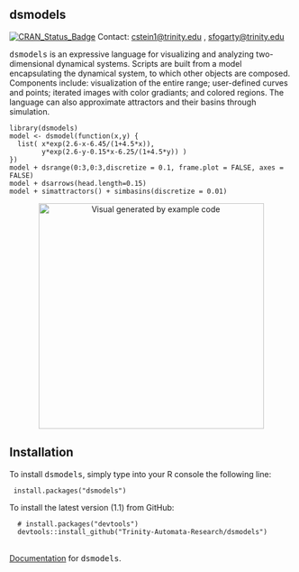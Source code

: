 dsmodels
------------
[![CRAN_Status_Badge](http://www.r-pkg.org/badges/version/dsmodels)](https://cran.r-project.org/package=dsmodels)
Contact: <a href="mailto:cstein1@trinity.edu">cstein1@trinity.edu</a> , <a href="mailto:sfogarty@trinity.edu">sfogarty@trinity.edu</a>

<TT>dsmodels</TT> is an expressive language for visualizing and analyzing two-dimensional dynamical
systems. Scripts are built from a model encapsulating the dynamical system, to which other objects
are composed. Components include: visualization of the entire range; user-defined curves and points;
iterated images with color gradiants; and colored regions.  The language can also approximate
attractors and their basins through simulation.  

    library(dsmodels)
    model <- dsmodel(function(x,y) {
      list( x*exp(2.6-x-6.45/(1+4.5*x)),
            y*exp(2.6-y-0.15*x-6.25/(1+4.5*y)) )
    })
    model + dsrange(0:3,0:3,discretize = 0.1, frame.plot = FALSE, axes = FALSE)
    model + dsarrows(head.length=0.15)
    model + simattractors() + simbasins(discretize = 0.01)

<center>
<img src="http://cs.trinity.edu/~sfogarty/exampleImage.png" alt="Visual generated by example code" style="width:400px;height:400px;">
</center>

Installation
------------

To install <TT>dsmodels</TT>, simply type into your R console the following line:

     install.packages("dsmodels") 

To install the latest version (1.1) from GitHub:
     
      # install.packages("devtools")
      devtools::install_github("Trinity-Automata-Research/dsmodels")

<br>
<a href = http://www.cs.trinity.edu/~sfogarty/dsmodels/index.html>Documentation</a> for <TT>dsmodels</TT>.
